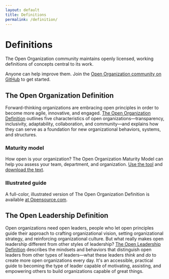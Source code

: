 ```yaml
---
layout: default
title: Definitions
permalink: /definition/
---
```


# Definitions
The Open Organization community maintains openly licensed, working definitions of concepts central to its work.

Anyone can help improve them. Join the [Open Organization community on GitHub](https://github.com/open-organization) to get started.

## The Open Organization Definition
Forward-thinking organizations are embracing open principles in order to become more agile, innovative, and engaged. [The Open Organization Definition](https://theopenorganization.org/definition/open-organization-definition) outlines five characteristics of open organizations—transparency, inclusivity, adaptability, collaboration, and community—and explains how they can serve as a foundation for new organizational behaviors, systems, and structures.

### Maturity model
How open is your organization? The Open Organization Maturity Model can help you assess your team, department, and organization. [Use the tool](https://www.ready-to-innovate.com/openorg/) and [download the text](https://github.com/open-organization/open-org-maturity-model).

### Illustrated guide
A full-color, illustrated version of The Open Organization Definition is available [at Opensource.com](https://opensource.com/open-organization/resources/open-org-definition-book).

## The Open Leadership Definition
Open organizations need open leaders, people who let open principles guide their approach to crafting organizational vision, setting organizational strategy, and reinforcing organizational culture. But what really makes open leadership different from other styles of leadership? [The Open Leadership Definition](https://theopenorganization.org/definition/open-leadership-definition/) describes the mindsets and behaviors that distinguish open leaders from other types of leaders—what these leaders *think* and *do* to create more open organizations every day. It's an accessible, practical guide to becoming the type of leader capable of motivating, assisting, and empowering others to build organizations capable of great things.
